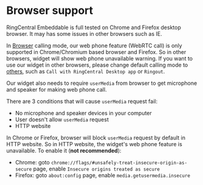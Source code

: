 # Browser support

RingCentral Embeddable is full tested on Chrome and Firefox desktop browser. It may has some issues in other browsers such as IE.

In [Browser](interact-with-calling-settings.md) calling mode, our web phone feature (WebRTC call) is only supported in Chrome/Chromium based browser and Firefox. So in other browsers, widget will show web phone unavailable warning. If you want to use our widget in other browsers, please change default calling mode to [others](interact-with-calling-settings.md), such as `Call with RingCentral Desktop app` or `Ringout`. 

Our widget also needs to require `userMedia` from browser to get microphone and speaker for making web phone call. 

There are 3 conditions that will cause `userMedia` request fail:

* No microphone and speaker devices in your computer
* User doesn't allow `userMedia` request
* HTTP website

In Chrome or Firefox, browser will block `userMedia` request by default in HTTP website. So in HTTP website, the widget's web phone feature is unavailable. To enable it (**not recommended**):

* Chrome: goto `chrome://flags/#unsafely-treat-insecure-origin-as-secure` page, enable `Insecure origins treated as secure`
* Firefox: goto `about:config` page, enable `media.getusermedia.insecure`
